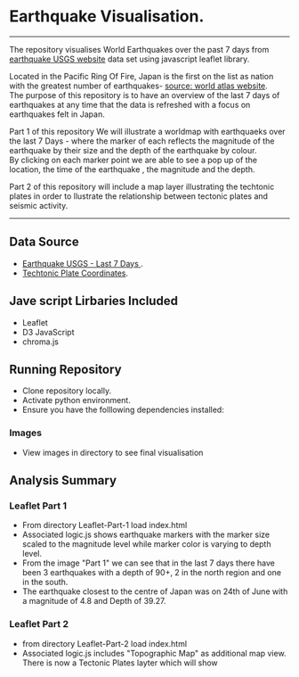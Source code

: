 # Earthquake Visualisation.
--------------
The repository visualises World Earthquakes over the past 7 days from [earthquake USGS website](https://earthquake.usgs.gov/earthquakes/feed/v1.0/geojson.php) data set using javascript leaflet library.  

Located in the Pacific Ring Of Fire, Japan is the first on the list as nation with the greatest number of earthquakes- [source: world atlas website](https://www.worldatlas.com/articles/the-world-s-10-most-earthquake-prone-countries.html).  
The purpose of this repository is to have an overview of the last 7 days of earthquakes at any time that the data is refreshed with a focus on earthquakes felt in Japan.  
  
Part 1 of this repository We will illustrate a worldmap with earthquaeks over the last 7 Days - where the marker of each reflects the magnitude of the earthquake by their size and the depth of the earthquake by colour.   
By clicking on each marker point we are able to see a pop up of the location, the time of the earthquake , the magnitude and the depth.

  
Part 2 of this repository will include a map layer illustrating the techtonic plates in order to llustrate the relationship between tectonic plates and seismic activity. 

--------------

## Data Source
- [Earthquake USGS - Last 7 Days ](https://earthquake.usgs.gov/earthquakes/feed/v1.0/summary/all_week.geojson).  
- [Techtonic Plate Coordinates](https://github.com/fraxen/tectonicplates).  

## Jave script Lirbaries Included 
- Leaflet 
- D3 JavaScript
- chroma.js 
    
## Running Repository 
- Clone repository locally.
- Activate python environment.
- Ensure you have the folllowing dependencies installed:

    
### Images
- View images in directory to see final visualisation

## Analysis Summary
### Leaflet Part 1
- From directory Leaflet-Part-1 load index.html
- Associated logic.js shows earthquake markers with the marker size scaled to the magnitude level while marker color is varying to depth level.  
- From the image "Part 1" we can see that in the last 7 days there have been 3 earthquakes with a depth of 90+, 2 in the north region and one in the south.  
- The earthquake closest to the centre of Japan was on 24th of June with a magnitude of 4.8 and Depth of 39.27.  
    
### Leaflet Part 2
- from directory Leaflet-Part-2 load index.html
- Associated logic.js includes "Topographic Map" as additional map view.  
    There is now a Tectonic Plates layter which will show 
